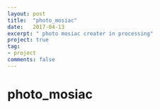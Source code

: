 ```yaml
---
layout: post
title:  "photo_mosiac"
date:   2017-04-13
excerpt: " photo mosiac creater in processing"
project: true
tag:
- project
comments: false
---
```

# photo_mosiac